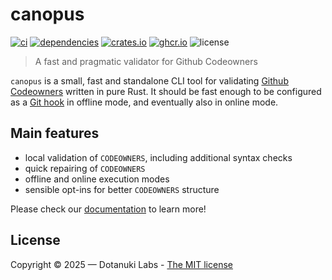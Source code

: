 # canopus

[![ci](https://github.com/dotanuki-labs/gradle-wrapper-validator/actions/workflows/ci.yml/badge.svg)](https://github.com/dotanuki-labs/gradle-wrapper-validator/actions/workflows/ci.yml)
[![dependencies](https://deps.rs/crate/canopus/0.1.0/status.svg)](https://deps.rs/crate/canopus/0.1.0)
[![crates.io](https://img.shields.io/crates/v/canopus)](https://crates.io/crates/canopus)
[![ghcr.io](https://img.shields.io/badge/docker-ghcr.io-blue?logo=docker)](https://github.com/dotanuki-labs/canopus/pkgs/container/canopus)
![license](https://img.shields.io/crates/l/canopus)

> A fast and pragmatic validator for Github Codeowners

`canopus` is a small, fast and standalone CLI tool for validating
[Github Codeowners](https://docs.github.com/en/repositories/managing-your-repositorys-settings-and-features/customizing-your-repository/about-code-owners)
written in pure Rust. It should be fast enough to be configured as a
[Git hook](https://git-scm.com/book/en/v2/Customizing-Git-Git-Hooks)
in offline mode, and eventually also in online mode.

## Main features

- local validation of `CODEOWNERS`, including additional syntax checks
- quick repairing of `CODEOWNERS`
- offline and online execution modes
- sensible opt-ins for better `CODEOWNERS` structure

Please check our [documentation](https://dotanuki-labs.github.io/canopus/)
to learn more!

## License

Copyright © 2025 — Dotanuki Labs - [The MIT license](https://choosealicense.com/licenses/mit)
